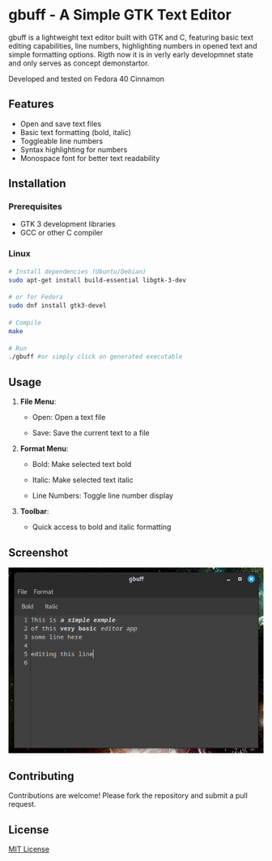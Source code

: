 # gbuff - A Simple GTK Text Editor

gbuff is a lightweight text editor built with GTK and C, featuring basic text editing capabilities, line numbers, highlighting numbers in opened text and simple formatting options. Rigth now it is in verly early developmnet state and only serves as concept demonstartor.

Developed and tested on Fedora 40 Cinnamon

## Features

- Open and save text files
- Basic text formatting (bold, italic)
- Toggleable line numbers
- Syntax highlighting for numbers
- Monospace font for better text readability

## Installation

### Prerequisites
- GTK 3 development libraries
- GCC or other C compiler

### Linux
```bash
# Install dependencies (Ubuntu/Debian)
sudo apt-get install build-essential libgtk-3-dev

# or for Fedora
sudo dnf install gtk3-devel

# Compile
make

# Run
./gbuff #or simply click on generated executable
```

## Usage

1. **File Menu**:
    
    - Open: Open a text file
        
    - Save: Save the current text to a file
        
2. **Format Menu**:
    
    - Bold: Make selected text bold
        
    - Italic: Make selected text italic
        
    - Line Numbers: Toggle line number display
        
3. **Toolbar**:
    
    - Quick access to bold and italic formatting
        

## Screenshot

![gbuff screenshot](demo.png)
## Contributing

Contributions are welcome! Please fork the repository and submit a pull request.

## License

[MIT License](https://opensource.org/license/mit)
